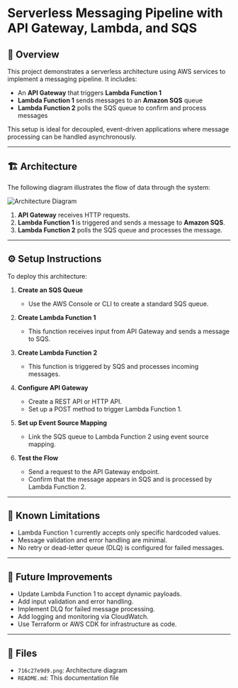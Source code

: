 
# Serverless Messaging Pipeline with API Gateway, Lambda, and SQS

## 📘 Overview

This project demonstrates a serverless architecture using AWS services to implement a messaging pipeline. It includes:

- An **API Gateway** that triggers **Lambda Function 1**
- **Lambda Function 1** sends messages to an **Amazon SQS** queue
- **Lambda Function 2** polls the SQS queue to confirm and process messages

This setup is ideal for decoupled, event-driven applications where message processing can be handled asynchronously.

---

## 🏗️ Architecture

The following diagram illustrates the flow of data through the system:

![Architecture Diagram](716c27e9d9.png)

1. **API Gateway** receives HTTP requests.
2. **Lambda Function 1** is triggered and sends a message to **Amazon SQS**.
3. **Lambda Function 2** polls the SQS queue and processes the message.

---

## ⚙️ Setup Instructions

To deploy this architecture:

1. **Create an SQS Queue**
   - Use the AWS Console or CLI to create a standard SQS queue.

2. **Create Lambda Function 1**
   - This function receives input from API Gateway and sends a message to SQS.

3. **Create Lambda Function 2**
   - This function is triggered by SQS and processes incoming messages.

4. **Configure API Gateway**
   - Create a REST API or HTTP API.
   - Set up a POST method to trigger Lambda Function 1.

5. **Set up Event Source Mapping**
   - Link the SQS queue to Lambda Function 2 using event source mapping.

6. **Test the Flow**
   - Send a request to the API Gateway endpoint.
   - Confirm that the message appears in SQS and is processed by Lambda Function 2.

---

## 🚧 Known Limitations

- Lambda Function 1 currently accepts only specific hardcoded values.
- Message validation and error handling are minimal.
- No retry or dead-letter queue (DLQ) is configured for failed messages.

---

## 🚀 Future Improvements

- Update Lambda Function 1 to accept dynamic payloads.
- Add input validation and error handling.
- Implement DLQ for failed message processing.
- Add logging and monitoring via CloudWatch.
- Use Terraform or AWS CDK for infrastructure as code.

---

## 📎 Files

- `716c27e9d9.png`: Architecture diagram
- `README.md`: This documentation file

